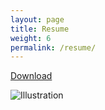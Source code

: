 ```yaml
---
layout: page
title: Resume
weight: 6
permalink: /resume/
---
```


[Download](https://github.com/Seerow0/testing/files/14255759/NicholasJ.pdf)

![Illustration](https://github.com/Seerow0/testing/assets/92154813/54e065b6-e35e-4ea7-bc36-afacec5ff687)


```
